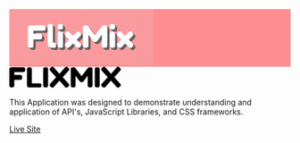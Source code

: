 <div style="background-color:#ff8e92">
  <img src="/README/logo.gif" height="100px">
</div>

<img src="images/flixmix.svg" alt="alt text" width="200">


This Application was designed to demonstrate understanding and application of API's,
JavaScript Libraries, and CSS frameworks.

[Live Site](https://jstudenski.github.io/FlixMix/)
